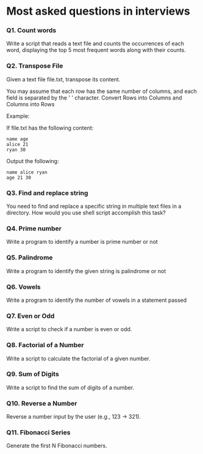 # Most asked questions in interviews

### Q1. Count words
Write a script that reads a text file and counts the occurrences of each word, displaying the top 5 most frequent words along with their counts.

### Q2. Transpose File
Given a text file file.txt, transpose its content.

You may assume that each row has the same number of columns, and each field is separated by the ' ' character.
Convert Rows into Columns and Columns into Rows

Example:

If file.txt has the following content:
```
name age
alice 21
ryan 30
```
Output the following:
```
name alice ryan
age 21 30
```

### Q3. Find and replace string

You need to find and replace a specific string in multiple text files in a directory. How would you use shell script accomplish this task?

### Q4. Prime number
Write a program to identify a number is prime number or not

### Q5. Palindrome
Write a program to identify the given string is palindrome or not

### Q6. Vowels

Write a program to identify the number of vowels in a statement passed

### Q7. Even or Odd

Write a script to check if a number is even or odd.

### Q8. Factorial of a Number

Write a script to calculate the factorial of a given number.

### Q9. Sum of Digits

Write a script to find the sum of digits of a number.

### Q10. Reverse a Number

Reverse a number input by the user (e.g., 123 → 321).

### Q11. Fibonacci Series

Generate the first N Fibonacci numbers.
